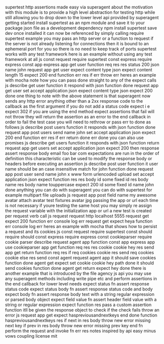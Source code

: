 supertest http assertions made easy via superagent about the motivation with this module is to provide a high level abstraction for testing http while still allowing you to drop down to the lower level api provided by superagent getting started install supertest as an npm module and save it to your package json file as a development dependency npm install supertest save dev once installed it can now be referenced by simply calling require supertest example you may pass an http server or a function to request if the server is not already listening for connections then it is bound to an ephemeral port for you so there is no need to keep track of ports supertest works with any test framework here is an example without using any test framework at all js const request require supertest const express require express const app express app get user function req res res status 200 json name john request app get user expect content type json expect content length 15 expect 200 end function err res if err throw err heres an example with mocha note how you can pass done straight to any of the expect calls js describe get user function it respond with json function done request app get user set accept application json expect content type json expect 200 done one thing to note with the above statement is that superagent now sends any http error anything other than a 2xx response code to the callback as the first argument if you do not add a status code expect i e expect 302 if you are using the end method expect assertions that fail will not throw they will return the assertion as an error to the end callback in order to fail the test case you will need to rethrow or pass err to done as follows js describe post users function it responds with json function done request app post users send name john set accept application json expect 200 end function err res if err return done err done you can also use promises js describe get users function it responds with json function return request app get users set accept application json expect 200 then response assert response body email foo bar com expectations are run in the order of definition this characteristic can be used to modify the response body or headers before executing an assertion js describe post user function it user name should be an case insensitive match for john function done request app post user send name john x www form urlencoded upload set accept application json expect function res res body id some fixed id res body name res body name touppercase expect 200 id some fixed id name john done anything you can do with superagent you can do with supertest for example multipart file uploads js request app post field name my awesome avatar attach avatar test fixtures avatar jpg passing the app or url each time is not necessary if youre testing the same host you may simply re assign the request variable with the initialization app or url a new test is created per request verb call js request request http localhost 5555 request get expect 200 function err console log err request get expect heya function err console log err heres an example with mocha that shows how to persist a request and its cookies js const request require supertest const should require should const express require express const cookieparser require cookie parser describe request agent app function const app express app use cookieparser app get function req res res cookie cookie hey res send app get return function req res if req cookies cookie res send req cookies cookie else res send const agent request agent app it should save cookies function done agent get expect set cookie cookie hey path done it should send cookies function done agent get return expect hey done there is another example that is introduced by the file agency js api you may use any superagent methods including write pipe etc and perform assertions in the end callback for lower level needs expect status fn assert response status code expect status body fn assert response status code and body expect body fn assert response body text with a string regular expression or parsed body object expect field value fn assert header field value with a string or regular expression expect function res pass a custom assertion function itll be given the response object to check if the check fails throw an error js request app get expect haspreviousandnextkeys end done function haspreviousandnextkeys res if next in res body throw new error missing next key if prev in res body throw new error missing prev key end fn perform the request and invoke fn err res notes inspired by api easy minus vows coupling license mit